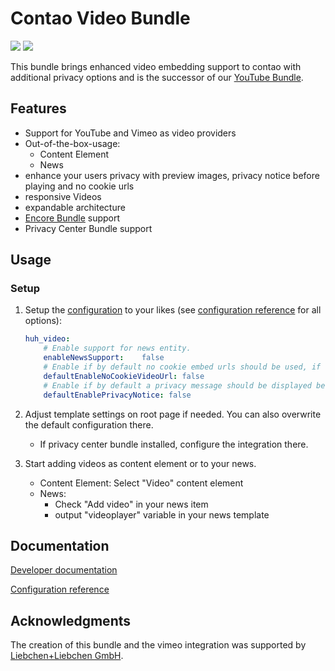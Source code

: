 # Contao Video Bundle
[![](https://img.shields.io/packagist/v/heimrichhannot/contao-video-bundle.svg)](https://packagist.org/packages/heimrichhannot/contao-video-bundle)
[![](https://img.shields.io/packagist/dt/heimrichhannot/contao-video-bundle.svg)](https://packagist.org/packages/heimrichhannot/contao-video-bundle)



This bundle brings enhanced video embedding support to contao with additional privacy options and is the successor of our [YouTube Bundle](https://github.com/heimrichhannot/contao-youtube-bundle). 

## Features
* Support for YouTube and Vimeo as video providers
* Out-of-the-box-usage: 
    * Content Element
    * News
* enhance your users privacy with preview images, privacy notice before playing and no cookie urls
* responsive Videos
* expandable architecture
* [Encore Bundle](https://github.com/heimrichhannot/contao-encore-bundle) support
* Privacy Center Bundle support

## Usage

### Setup

1. Setup the [configuration](https://docs.contao.org/manual/de/system/einstellungen/#config-yml) to your likes (see [configuration reference](docs/configuration.md) for all options):

    ```yaml
    huh_video:
        # Enable support for news entity.
        enableNewsSupport:    false
        # Enable if by default no cookie embed urls should be used, if supported by the video provider. This can be overwritten on root pages.
        defaultEnableNoCookieVideoUrl: false
        # Enable if by default a privacy message should be displayed before playing the video. This can be overwritten on root pages.
        defaultEnablePrivacyNotice: false
    ```
1. Adjust template settings on root page if needed. You can also overwrite the default configuration there.
    * If privacy center bundle installed, configure the integration there.

1. Start adding videos as content element or to your news.
    * Content Element: Select "Video" content element
    * News:
        * Check "Add video" in your news item
        * output "videoplayer" variable in your news template

## Documentation

[Developer documentation](docs/developers.md)

[Configuration reference](docs/configuration.md)
 
 
## Acknowledgments

The creation of this bundle and the vimeo integration was supported by [Liebchen+Liebchen GmbH](https://www.lplusl.de/).